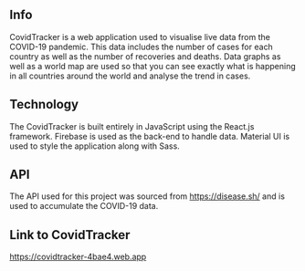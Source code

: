 ## Info

CovidTracker is a web application used to visualise live data from the COVID-19 pandemic. This data includes the number of cases for each country as well as the number of recoveries and deaths. Data graphs as well as a world map are used so that you can see exactly what is happening in all countries around the world and analyse the trend in cases.

## Technology

The CovidTracker is built entirely in JavaScript using the React.js framework.
Firebase is used as the back-end to handle data.
Material UI is used to style the application along with Sass.

## API

The API used for this project was sourced from https://disease.sh/ and is used to accumulate the COVID-19 data.

## Link to CovidTracker

https://covidtracker-4bae4.web.app
